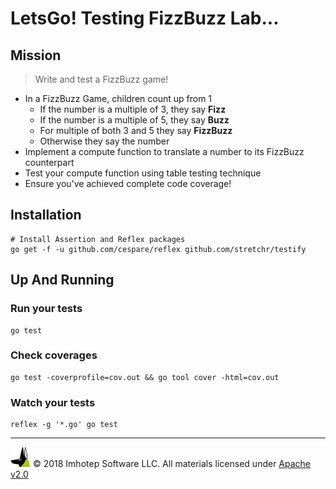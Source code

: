 # LetsGo! Testing FizzBuzz Lab...

## Mission

> Write and test a FizzBuzz game!

* In a FizzBuzz Game, children count up from 1
  * If the number is a multiple of 3, they say **Fizz**
  * If the number is a multiple of 5, they say **Buzz**
  * For multiple of both 3 and 5 they say **FizzBuzz**
  * Otherwise they say the number
* Implement a compute function to translate a number to its FizzBuzz counterpart
* Test your compute function using table testing technique
* Ensure you've achieved complete code coverage!


## Installation

```shell
# Install Assertion and Reflex packages
go get -f -u github.com/cespare/reflex github.com/stretchr/testify
```


## Up And Running

### Run your tests

```shell
go test
```

### Check coverages

```shell
go test -coverprofile=cov.out && go tool cover -html=cov.out
```

### Watch your tests

```shell
reflex -g '*.go' go test
```

---
<img src="../assets/imhotep_logo.png" width="32" height="auto"/> © 2018 Imhotep Software LLC.
All materials licensed under [Apache v2.0](http://www.apache.org/licenses/LICENSE-2.0)